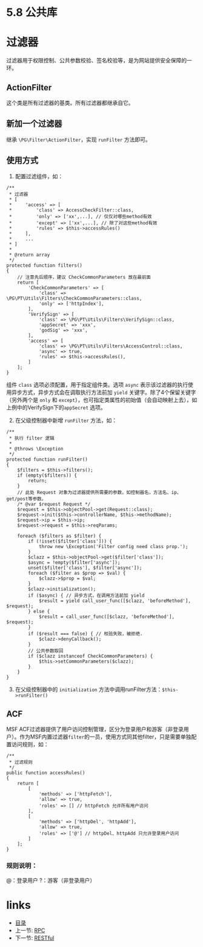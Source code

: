 # 5.8 公共库
# 过滤器
过滤器用于权限控制、公共参数校验、签名校验等，是为网站提供安全保障的一环。

## ActionFilter
这个类是所有过滤器的基类。所有过滤器都继承自它。

## 新加一个过滤器
继承 `\PG\Filter\ActionFilter`，实现 `runFilter` 方法即可。

## 使用方式
  1. 配置过滤组件，如： 
```
/**
 * 过滤器
 * [
 *     'access' => [
 *         'class' => AccessCheckFilter::class,
 *         'only' => ['xx',...], // 仅仅对哪些method有效
 *         'except' => ['xx',...], // 除了对这些method有效
 *         'rules' => $this->accessRules()
 *     ],
 *     ...
 * ]
 *
 * @return array
 */
protected function filters()
{
    // 注意先后顺序，建议 CheckCommonParameters 放在最前面
    return [
        'CheckCommonParameters' => [
            'class' => \PG\PT\Utils\Filters\CheckCommonParameters::class,
            'only' => ['httpIndex'],
        ],
        'VerifySign' => [
            'class' => \PG\PT\Utils\Filters\VerifySign::class,
            'appSecret' => 'xxx',
            'godSig' => 'xxx',
        ],
        'access' => [
            'class' => \PG\PT\Utils\Filters\AccessControl::class,
            'async' => true,
            'rules' => $this->accessRules(),
        ]
    ];
}
```
组件 `class` 选项必须配置，用于指定组件类。选项 `async` 表示该过滤器的执行使用异步方式，异步方式会在调取执行方法前加 `yield` 关键字。除了4个保留关键字（另外两个是 `only` 和 `except`），也可指定类属性的初始值（会自动映射上去），如上例中的VerifySign下的`appSecret` 选项。

  2. 在父级控制器中新增 `runFilter` 方法，如： 
```
/**
 * 执行 filter 逻辑
 *
 * @throws \Exception
 */
protected function runFilter()
{
    $filters = $this->filters();
    if (empty($filters)) {
        return;
    }
    // 此处 Request 对象为过滤器提供所需要的参数，如控制器名，方法名、ip、get/post等参数。
    /* @var $request Request */
    $request = $this->objectPool->get(Request::class);
    $request->init($this->controllerName, $this->methodName);
    $request->ip = $this->ip;
    $request->request = $this->reqParams;

    foreach ($filters as $filter) {
        if (!isset($filter['class'])) {
            throw new \Exception('Filter config need class prop.');
        }
        $clazz = $this->objectPool->get($filter['class']);
        $async = !empty($filter['async']);
        unset($filter['class'], $filter['async']);
        foreach ($filter as $prop => $val) {
            $clazz->$prop = $val;
        }
        $clazz->initialization();
        if ($async) { // 异步方式，在调用方法前加 yield
            $result = yield call_user_func([$clazz, 'beforeMethod'], $request);
        } else {
            $result = call_user_func([$clazz, 'beforeMethod'], $request);
        }
        if ($result === false) { // 校验失败，被拒绝.
            $clazz->denyCallback();
        }
        // 公共参数取回
        if ($clazz instanceof CheckCommonParameters) {
            $this->setCommonParameters($clazz);
        }
    }
}
```
  3. 在父级控制器中的 `initialization` 方法中调用runFilter方法：`$this->runFilter()`

## ACF
MSF ACF过滤器提供了用户访问控制管理，区分为登录用户和游客（非登录用户）。作为MSF内置过滤器`filter`的一员，使用方式同其他filter，只是需要单独配置访问规则，如：
```
/**
 * 过滤规则
 */
public function accessRules()
{
    return [
        [
            'methods' => ['httpFetch'],
            'allow' => true,
            'roles' => [] // httpFetch 允许所有用户访问
        ],
        [
            'methods' => ['httpDel', 'httpAdd'],
            'allow' => true,
            'roles' => ['@'] // httpDel、httpAdd 只允许登录用户访问
        ]
    ];
}
```
### 规则说明：
@：登录用户
?：游客（非登录用户）

# links
  * [目录](<preface-目录.md>)
  * 上一节: [RPC](<05.7-RPC.md>)
  * 下一节: [RESTful](<05.9-RESTful.md>)